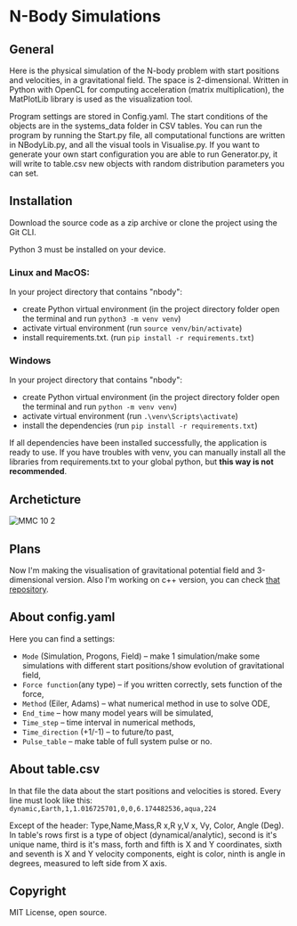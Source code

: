 # N-Body Simulations

## General
Here is the physical simulation of the N-body problem with start positions and velocities, in a gravitational field. The space is 2-dimensional. Written in Python with OpenCL for computing acceleration (matrix multiplication), the MatPlotLib library is used as the visualization tool.

Program settings are stored in Config.yaml. The start conditions of the objects are in the systems_data folder in CSV tables. You can run the program by running the Start.py file, all computational functions are written in NBodyLib.py, and all the visual tools in Visualise.py. If you want to generate your own start configuration you are able to run Generator.py, it will write to table.csv new objects with random distribution parameters you can set.

## Installation
Download the source code as a zip archive or clone the project using the Git CLI.

Python 3 must be installed on your device.

### Linux and MacOS:
In your project directory that contains "nbody":
- create Python virtual environment (in the project directory folder open the terminal and run `python3 -m venv venv`)
- activate virtual environment (run `source venv/bin/activate`)
- install requirements.txt. (run `pip install -r requirements.txt`)



### Windows
In your project directory that contains "nbody":
- create Python virtual environment (in the project directory folder open the terminal and run `python -m venv venv`)
- activate virtual environment (run `.\venv\Scripts\activate`)
- install the dependencies (run `pip install -r requirements.txt`)


If all dependencies have been installed successfully, the application is ready to use. If you have troubles with venv, you can manually install all the libraries from requirements.txt to your global python, but **this way is not recommended**.


## Archeticture
![ММС 10 2](https://github.com/Sirine-Chi/N-Body-Matrix/assets/71520044/8b96fb0b-b24b-458b-8729-2494c63aa1ed)




## Plans
Now I'm making the visualisation of gravitational potential field and 3-dimensional version.
Also I'm working on c++ version, you can check [that repository](https://github.com/Sirine-Chi/n-body-simulations).

## About config.yaml
Here you can find a settings:
- `Mode` (Simulation, Progons, Field) – make 1 simulation/make some simulations with different start positions/show evolution of gravitational field,
- `Force function`(any type) – if you written correctly, sets function of the force,
- `Method` (Eiler, Adams) – what numerical method in use to solve ODE,
- `End_time` – how many model years will be simulated,
- `Time_step` – time interval in numerical methods,
- `Time_direction` (+1/-1) – to future/to past,
- `Pulse_table` – make table of full system pulse or no.

## About table.csv
In that file the data about the start positions and velocities is stored. Every line must look like this:
`dynamic,Earth,1,1.016725701,0,0,6.174482536,aqua,224`

Except of the header: Type,Name,Mass,R x,R y,V x, Vy, Color, Angle (Deg).
In table's rows first is a type of object (dynamical/analytic), second is it's unique name, third is it's mass, forth and fifth is X and Y coordinates, sixth and seventh is X and Y velocity components, eight is color, ninth is angle in degrees, measured to left side from X axis.

## Copyright
MIT License, open source.
